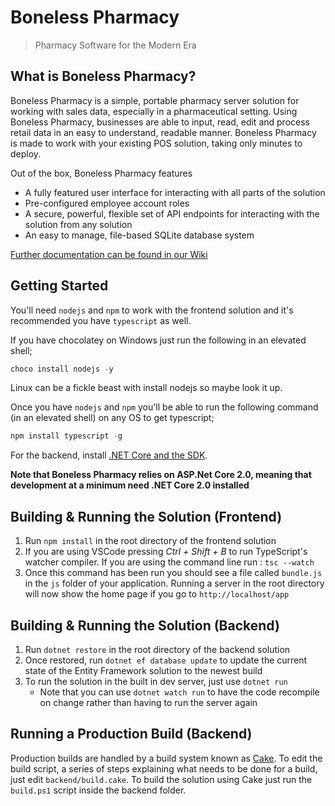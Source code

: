 # Boneless Pharmacy

> Pharmacy Software for the Modern Era

## What is Boneless Pharmacy?

Boneless Pharmacy is a simple, portable pharmacy server solution for working with sales data,
especially in a pharmaceutical setting. Using Boneless Pharmacy, businesses are able to input,
read, edit and process retail data in an easy to understand, readable manner. Boneless Pharmacy
is made to work with your existing POS solution, taking only minutes to deploy. 

Out of the box, Boneless Pharmacy features

- A fully featured user interface for interacting with all parts of the solution
- Pre-configured employee account roles
- A secure, powerful, flexible set of API endpoints for interacting with the solution from any solution
- An easy to manage, file-based SQLite database system

[Further documentation can be found in our Wiki](https://github.com/Butch78/BonelessPharmacy/wiki)

## Getting Started

You'll need `nodejs` and `npm` to work with the frontend solution
and it's recommended you have `typescript` as well.

If you have chocolatey on Windows just run the following in an elevated shell;

```powershell
choco install nodejs -y
```

Linux can be a fickle beast with install nodejs so maybe look it up.

Once you have `nodejs` and `npm` you'll be able to run the following command (in an elevated shell) on any OS
to get typescript;

```powershell
npm install typescript -g
``` 

For the backend, install [.NET Core and the SDK](https://www.microsoft.com/net/core#windowscmd).

**Note that Boneless Pharmacy relies on ASP.Net Core 2.0, meaning that development at a minimum need .NET Core 2.0 installed**

## Building & Running the Solution (Frontend)

1. Run `npm install` in the root directory of the  frontend solution 
2. If you are using VSCode pressing *Ctrl + Shift + B* to run TypeScript's watcher compiler. If you are using the command line run : `tsc --watch`
3. Once this command has been run you should see a file called `bundle.js` in the `js` folder of your application. Running a server in the root directory will now show the home page if you go to `http://localhost/app`

## Building & Running the Solution (Backend)

1. Run `dotnet restore` in the root directory of the backend solution
2. Once restored, run `dotnet ef database update` to update the current state of the Entity Framework solution to the newest build
3. To run the solution in the built in dev server, just use `dotnet run`
    - Note that you can use `dotnet watch run` to have the code recompile on change rather than having to run the server again

## Running a Production Build (Backend)

Production builds are handled by a build system known as [Cake](https://cakebuild.net/). To edit the build script, a series of steps explaining what needs to be done 
for a build, just edit `backend/build.cake`. To build the solution using Cake just run the `build.ps1` script inside the backend folder.